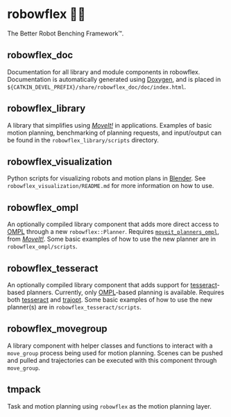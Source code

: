 # robowflex 💪🤖
The Better Robot Benching Framework™.

## robowflex_doc
Documentation for all library and module components in robowflex.
Documentation is automatically generated using [Doxygen](http://www.stack.nl/~dimitri/doxygen/), and is placed in `${CATKIN_DEVEL_PREFIX}/share/robowflex_doc/doc/index.html`.

## robowflex_library
A library that simplifies using [_MoveIt!_](https://github.com/ros-planning/moveit) in applications.
Examples of basic motion planning, benchmarking of planning requests, and input/output can be found in the `robowflex_library/scripts` directory.

## robowflex_visualization
Python scripts for visualizing robots and motion plans in [Blender](https://www.blender.org/).
See `robowflex_visualization/README.md` for more information on how to use.

## robowflex_ompl
An optionally compiled library component that adds more direct access to [OMPL](http://ompl.kavrakilab.org/) through a new `robowflex::Planner`.
Requires [`moveit_planners_ompl`](https://github.com/ros-planning/moveit/tree/kinetic-devel/moveit_planners/ompl), from [_MoveIt!_](https://github.com/ros-planning/moveit).
Some basic examples of how to use the new planner are in `robowflex_ompl/scripts`.

## robowflex_tesseract
An optionally compiled library component that adds support for [tesseract](https://github.com/ros-industrial-consortium/tesseract)-based planners.
Currently, only [OMPL](http://ompl.kavrakilab.org/)-based planning is available.
Requires both [tesseract](https://github.com/ros-industrial-consortium/tesseract) and [trajopt](https://github.com/ros-industrial-consortium/trajopt_ros).
Some basic examples of how to use the new planner(s) are in `robowflex_tesseract/scripts`.

## robowflex_movegroup
A library component with helper classes and functions to interact with a `move_group` process being used for motion planning.
Scenes can be pushed and pulled and trajectories can be executed with this component through `move_group`.

## tmpack
Task and motion planning using `robowflex` as the motion planning layer.
